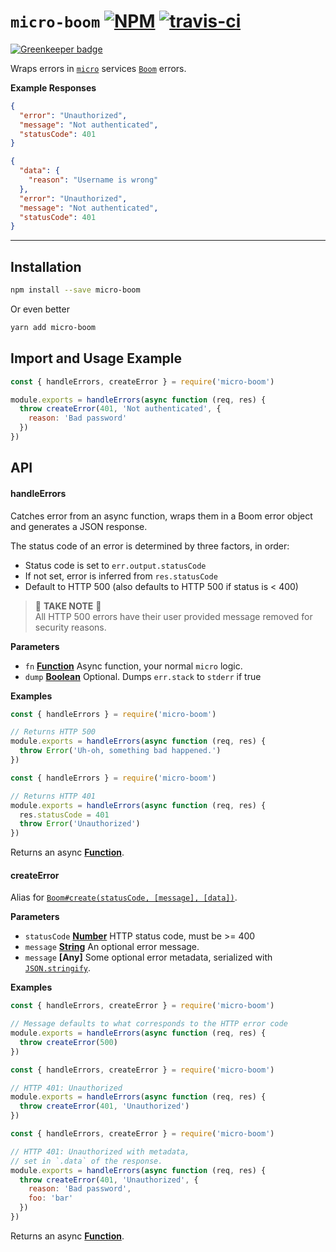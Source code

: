 # `micro-boom` [![NPM](https://img.shields.io/npm/v/micro-boom.svg?style=flat)](https://www.npmjs.org/package/micro-boom) [![travis-ci](https://travis-ci.org/onbjerg/micro-boom.svg?branch=master)](https://travis-ci.org/onbjerg/micro-boom)

[![Greenkeeper badge](https://badges.greenkeeper.io/onbjerg/micro-boom.svg)](https://greenkeeper.io/)

Wraps errors in [`micro`](https://github.com/zeit/micro) services [`Boom`](https://github.com/hapijs/boom) errors.

**Example Responses**

```json
{
  "error": "Unauthorized", 
  "message": "Not authenticated", 
  "statusCode": 401
}
```

```json
{
  "data": {
    "reason": "Username is wrong"
  }, 
  "error": "Unauthorized", 
  "message": "Not authenticated", 
  "statusCode": 401
}
```

---

## Installation

```sh
npm install --save micro-boom
```

Or even better

```sh
yarn add micro-boom
```

## Import and Usage Example

```js
const { handleErrors, createError } = require('micro-boom')

module.exports = handleErrors(async function (req, res) {
  throw createError(401, 'Not authenticated', {
    reason: 'Bad password'
  })
})
```

## API

#### handleErrors

Catches error from an async function, wraps them in a Boom error object and generates a JSON response.

The status code of an error is determined by three factors, in order:

- Status code is set to `err.output.statusCode`
- If not set, error is inferred from `res.statusCode`
- Default to HTTP 500 (also defaults to HTTP 500 if status is < 400)

> :rotating_light: **TAKE NOTE** :rotating_light:  
> All HTTP 500 errors have their user provided message removed for security reasons.

**Parameters**

-   `fn` **[Function](https://developer.mozilla.org/en-US/docs/Web/JavaScript/Reference/Statements/function)** Async function, your normal `micro` logic.
-   `dump` **[Boolean](https://developer.mozilla.org/en-US/docs/Web/JavaScript/Reference/Global_Objects/Boolean)** Optional. Dumps `err.stack` to `stderr` if true

**Examples**

```js
const { handleErrors } = require('micro-boom')

// Returns HTTP 500
module.exports = handleErrors(async function (req, res) {
  throw Error('Uh-oh, something bad happened.')
})
```

```js
const { handleErrors } = require('micro-boom')

// Returns HTTP 401
module.exports = handleErrors(async function (req, res) {
  res.statusCode = 401
  throw Error('Unauthorized')
})
```

Returns an async **[Function](https://developer.mozilla.org/en-US/docs/Web/JavaScript/Reference/Statements/function)**.

#### createError

Alias for [`Boom#create(statusCode, [message], [data])`](https://github.com/hapijs/boom#createstatuscode-message-data).

**Parameters**

-   `statusCode` **[Number](https://developer.mozilla.org/en-US/docs/Web/JavaScript/Reference/Global_Objects/Number)** HTTP status code, must be >= 400
-   `message` **[String](https://developer.mozilla.org/en-US/docs/Web/JavaScript/Reference/Global_Objects/String)** An optional error message.
-   `message` **[Any]** Some optional error metadata, serialized with [``JSON.stringify``](https://developer.mozilla.org/en-US/docs/Web/JavaScript/Reference/Global_Objects/JSON/stringify).

**Examples**

```js
const { handleErrors, createError } = require('micro-boom')

// Message defaults to what corresponds to the HTTP error code
module.exports = handleErrors(async function (req, res) {
  throw createError(500)
})
```

```js
const { handleErrors, createError } = require('micro-boom')

// HTTP 401: Unauthorized
module.exports = handleErrors(async function (req, res) {
  throw createError(401, 'Unauthorized')
})
```

```js
const { handleErrors, createError } = require('micro-boom')

// HTTP 401: Unauthorized with metadata,
// set in `.data` of the response.
module.exports = handleErrors(async function (req, res) {
  throw createError(401, 'Unauthorized', {
    reason: 'Bad password',
    foo: 'bar'
  })
})
```

Returns an async **[Function](https://developer.mozilla.org/en-US/docs/Web/JavaScript/Reference/Statements/function)**.